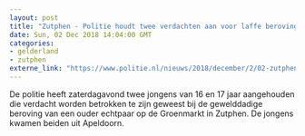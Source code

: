 ```yaml
---
layout: post
title: "Zutphen - Politie houdt twee verdachten aan voor laffe beroving"
date: Sun, 02 Dec 2018 14:04:00 GMT
categories: 
- gelderland 
- zutphen 
externe_link: "https://www.politie.nl/nieuws/2018/december/2/02-zutphen-politie-houdt-twee-verdachten-aan-voor-laffe-beroving.html"
---
```


De politie heeft zaterdagavond twee jongens van 16 en 17 jaar aangehouden die verdacht worden betrokken te zijn geweest bij de gewelddadige beroving van een ouder echtpaar op de Groenmarkt in Zutphen. De jongens kwamen beiden uit Apeldoorn.
